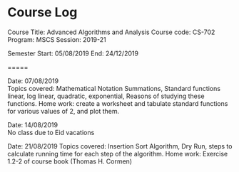 # Course Log

Course Title: Advanced Algorithms and Analysis
Course code: CS-702
Program: MSCS
Session: 2019-21 

Semester Start: 05/08/2019  End: 24/12/2019

=====

Date: 07/08/2019	
Topics covered: Mathematical Notation Summations, Standard functions linear, log linear, quadratic, exponential, Reasons of studying these functions.
Home work: create a worksheet and tabulate standard functions for various values of 2, and plot them.

Date: 14/08/2019  
No class due to Eid vacations

Date: 21/08/2019
Topics covered: Insertion Sort Algorithm, Dry Run, steps to calculate running time for each step of the algorithm.
Home work: Exercise 1.2-2 of course book (Thomas H. Cormen)


